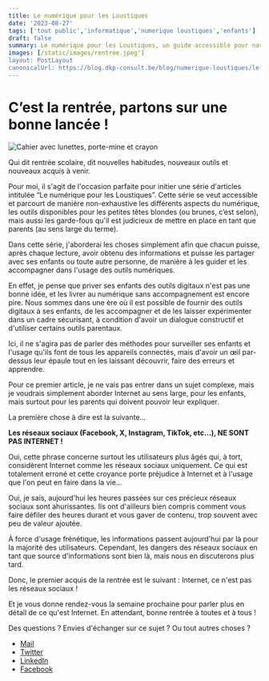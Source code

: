 ```yaml
---
title: Le numérique pour les Loustiques
date: '2023-08-27'
tags: ['tout public','informatique','numerique loustiques','enfants']
draft: false
summary: Le numérique pour les Loustiques, un guide accessible pour naviguer dans l'univers digital en famille. Ensemble, apprenons à accompagner nos enfants dans leur exploration.
images: [/static/images/rentree.jpeg']
layout: PostLayout
canonicalUrl: https://blog.dkp-consult.be/blog/numerique-loustiques/le-numerique-pour-les-loustiques
---
```

# C’est la rentrée, partons sur une bonne lancée ! 

![Cahier avec lunettes, porte-mine et crayon](/static/images/rentree.jpeg "Cahier avec lunettes, porte-mine et crayon")


Qui dit rentrée scolaire, dit nouvelles habitudes, nouveaux outils et nouveaux acquis à venir.

Pour moi, il s'agit de l'occasion parfaite pour initier une série d'articles intitulée “Le numérique pour les Loustiques”. Cette série se veut accessible et parcourt de manière non-exhaustive les différents aspects du numérique, les outils disponibles pour les petites têtes blondes (ou brunes, c’est selon), mais aussi les garde-fous qu'il est judicieux de mettre en place en tant que parents (au sens large du terme).

Dans cette série, j'aborderai les choses simplement afin que chacun puisse, après chaque lecture, avoir obtenu des informations et puisse les partager avec ses enfants ou toute autre personne, de manière à les guider et les accompagner dans l'usage des outils numériques.

En effet, je pense que priver ses enfants des outils digitaux n'est pas une bonne idée, et les livrer au numérique sans accompagnement est encore pire. Nous sommes dans une ère où il est possible de fournir des outils digitaux à ses enfants, de les accompagner et de les laisser expérimenter dans un cadre sécurisant, à condition d'avoir un dialogue constructif et d'utiliser certains outils parentaux.

Ici, il ne s'agira pas de parler des méthodes pour surveiller ses enfants et l'usage qu'ils font de tous les appareils connectés, mais d'avoir un œil par-dessus leur épaule tout en les laissant découvrir, faire des erreurs et apprendre.

Pour ce premier article, je ne vais pas entrer dans un sujet complexe, mais je voudrais simplement aborder Internet au sens large, pour les enfants, mais surtout pour les parents qui doivent pouvoir leur expliquer.

La première chose à dire est la suivante…

**Les réseaux sociaux (Facebook, X, Instagram, TikTok, etc…), NE SONT PAS INTERNET !**

Oui, cette phrase concerne surtout les utilisateurs plus âgés qui, à tort, considèrent Internet comme les réseaux sociaux uniquement. Ce qui est totalement erroné et cette croyance porte préjudice à Internet et à l'usage que l'on peut en faire dans la vie…

Oui, je sais, aujourd'hui les heures passées sur ces précieux réseaux sociaux sont ahurissantes. Ils ont d'ailleurs bien compris comment vous faire défiler des heures durant et vous gaver de contenu, trop souvent avec peu de valeur ajoutée.

À force d'usage frénétique, les informations passent aujourd'hui par là pour la majorité des utilisateurs. Cependant, les dangers des réseaux sociaux en tant que source d'informations sont bien là, mais nous en discuterons plus tard.

Donc, le premier acquis de la rentrée est le suivant : Internet, ce n'est pas les réseaux sociaux !

Et je vous donne rendez-vous la semaine prochaine pour parler plus en détail de ce qu'est Internet. En attendant, bonne rentrée à toutes et à tous !

Des questions ? Envies d'échanger sur ce sujet ? Ou tout autres choses ? 

- [Mail](mailto:contact@dkp-consult.be)
- [Twitter](https://twitter.com/dkp_consult)
- [LinkedIn](https://www.linkedin.com/in/pierre-debski/)
- [Facebook](https://www.facebook.com/dkpconsult)
